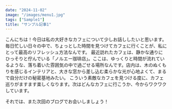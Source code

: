 ```yaml
---
date: "2024-11-02"
image: "/images/menu1.jpg"
tags: ["Sample1"]
title: "サンプル記事1"
---
```


こんにちは！今日は私の大好きなカフェについて少しお話ししたいと思います。毎日忙しい日々の中で、ちょっとした時間を見つけてカフェに行くことが、私にとって最高のリフレッシュ方法なんです。
最近訪れたカフェは、静かな通りにひっそりと佇んでいる「ノルエー珈琲店」。ここは、ゆっくりと時間が流れているような、落ち着いた雰囲気の中で過ごせる場所なんです。店内は、木のぬくもりを感じるインテリアと、大きな窓から差し込む柔らかな光が心地よくて、まるで自分だけの秘密基地みたい。
こういう素敵なカフェを見つける度に、カフェ巡りがますます楽しくなります。次はどんなカフェに行こうか、今からワクワクしています。

それでは、また次回のブログでお会いしましょう！